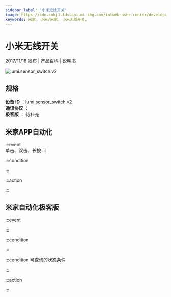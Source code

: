 ```yaml
---
sidebar_label: '小米无线开关'
image: https://cdn.cnbj1.fds.api.mi-img.com/iotweb-user-center/developer_1679047509889Aa6kcQiy.png?GalaxyAccessKeyId=AKVGLQWBOVIRQ3XLEW&Expires=9223372036854775807&Signature=2NiGjMknRiI52fsPS8m6J24veu8=
keywords: 米家, 小米/米家, 小米无线开关, 
---
```

# 小米无线开关

2017/11/16 发布 | [产品百科](https://home.mi.com/webapp/content/baike/product/index.html?model=lumi.sensor_switch.v2/) | [说明书](https://home.mi.com/views/introduction.html?model=lumi.sensor_switch.v2&region=cn)

![lumi.sensor_switch.v2](https://cdn.cnbj1.fds.api.mi-img.com/iotweb-user-center/developer_1679047509889Aa6kcQiy.png?GalaxyAccessKeyId=AKVGLQWBOVIRQ3XLEW&Expires=9223372036854775807&Signature=2NiGjMknRiI52fsPS8m6J24veu8=)

## 规格  
> 
**设备 ID** ：lumi.sensor_switch.v2  
**通讯协议** ：  
**极客版**  ： 待补充 


## 米家APP自动化  

:::event  
单击、双击、长按
:::

:::condition  

:::

:::action   

:::

## 米家自动化极客版  

:::event  

:::

:::condition  

:::

:::condition 可查询的状态条件  

:::

:::action  

:::

        
